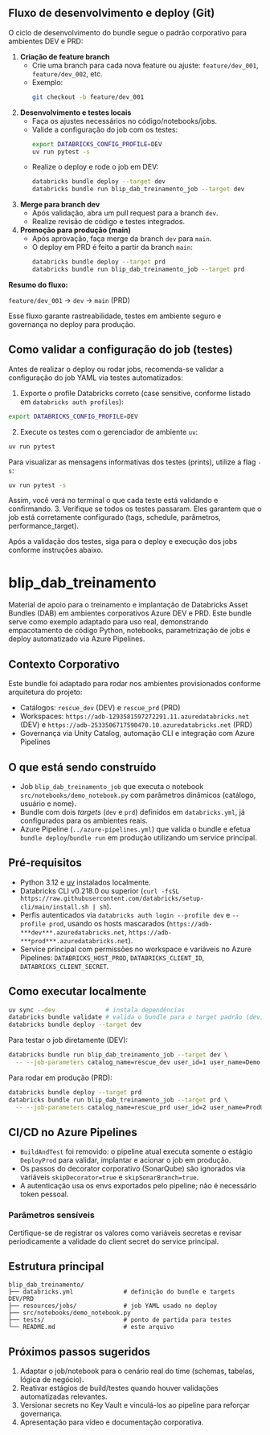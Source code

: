 ## Fluxo de desenvolvimento e deploy (Git)

O ciclo de desenvolvimento do bundle segue o padrão corporativo para ambientes DEV e PRD:

1. **Criação de feature branch**
   - Crie uma branch para cada nova feature ou ajuste: `feature/dev_001`, `feature/dev_002`, etc.
   - Exemplo:
     ```bash
     git checkout -b feature/dev_001
     ```
2. **Desenvolvimento e testes locais**
   - Faça os ajustes necessários no código/notebooks/jobs.
   - Valide a configuração do job com os testes:
     ```bash
     export DATABRICKS_CONFIG_PROFILE=DEV
     uv run pytest -s
     ```
   - Realize o deploy e rode o job em DEV:
     ```bash
     databricks bundle deploy --target dev
     databricks bundle run blip_dab_treinamento_job --target dev
     ```
3. **Merge para branch dev**
   - Após validação, abra um pull request para a branch `dev`.
   - Realize revisão de código e testes integrados.
4. **Promoção para produção (main)**
   - Após aprovação, faça merge da branch `dev` para `main`.
   - O deploy em PRD é feito a partir da branch `main`:
     ```bash
     databricks bundle deploy --target prd
     databricks bundle run blip_dab_treinamento_job --target prd
     ```

**Resumo do fluxo:**

`feature/dev_001` → `dev` → `main` (PRD)

Esse fluxo garante rastreabilidade, testes em ambiente seguro e governança no deploy para produção.

## Como validar a configuração do job (testes)

Antes de realizar o deploy ou rodar jobs, recomenda-se validar a configuração do job YAML via testes automatizados:


1. Exporte o profile Databricks correto (case sensitive, conforme listado em `databricks auth profiles`):
  ```bash
  export DATABRICKS_CONFIG_PROFILE=DEV
  ```
2. Execute os testes com o gerenciador de ambiente `uv`:
  ```bash
  uv run pytest
  ```
  Para visualizar as mensagens informativas dos testes (prints), utilize a flag `-s`:
  ```bash
  uv run pytest -s
  ```
  Assim, você verá no terminal o que cada teste está validando e confirmando.
3. Verifique se todos os testes passaram. Eles garantem que o job está corretamente configurado (tags, schedule, parâmetros, performance_target).

Após a validação dos testes, siga para o deploy e execução dos jobs conforme instruções abaixo.

# blip_dab_treinamento


Material de apoio para o treinamento e implantação de Databricks Asset Bundles (DAB) em ambientes corporativos Azure DEV e PRD. Este bundle serve como exemplo adaptado para uso real, demonstrando empacotamento de código Python, notebooks, parametrização de jobs e deploy automatizado via Azure Pipelines.

## Contexto Corporativo
Este bundle foi adaptado para rodar nos ambientes provisionados conforme arquitetura do projeto:
- Catálogos: `rescue_dev` (DEV) e `rescue_prd` (PRD)
- Workspaces: `https://adb-1293581597272291.11.azuredatabricks.net` (DEV) e `https://adb-2533506717590470.10.azuredatabricks.net` (PRD)
- Governança via Unity Catalog, automação CLI e integração com Azure Pipelines

## O que está sendo construído
- Job `blip_dab_treinamento_job` que executa o notebook `src/notebooks/demo_notebook.py` com parâmetros dinâmicos (catálogo, usuário e nome).
- Bundle com dois _targets_ (`dev` e `prd`) definidos em `databricks.yml`, já configurados para os ambientes reais.
- Azure Pipeline (`../azure-pipelines.yml`) que valida o bundle e efetua `bundle deploy`/`bundle run` em produção utilizando um service principal.

## Pré-requisitos
- Python 3.12 e [uv](https://docs.astral.sh/uv/getting-started/installation/) instalados localmente.
- Databricks CLI v0.218.0 ou superior (`curl -fsSL https://raw.githubusercontent.com/databricks/setup-cli/main/install.sh | sh`).
- Perfis autenticados via `databricks auth login --profile dev` e `--profile prod`, usando os hosts mascarados (`https://adb-***dev***.azuredatabricks.net`, `https://adb-***prod***.azuredatabricks.net`).
- Service principal com permissões no workspace e variáveis no Azure Pipelines: `DATABRICKS_HOST_PROD`, `DATABRICKS_CLIENT_ID`, `DATABRICKS_CLIENT_SECRET`.

## Como executar localmente
```bash
uv sync --dev              # instala dependências
databricks bundle validate # valida o bundle para o target padrão (dev)
databricks bundle deploy --target dev
```
Para testar o job diretamente (DEV):
```bash
databricks bundle run blip_dab_treinamento_job --target dev \
  -- --job-parameters catalog_name=rescue_dev user_id=1 user_name=Demo
```
Para rodar em produção (PRD):
```bash
databricks bundle deploy --target prd
databricks bundle run blip_dab_treinamento_job --target prd \
  -- --job-parameters catalog_name=rescue_prd user_id=2 user_name=ProdUser
```

## CI/CD no Azure Pipelines
- `BuildAndTest` foi removido: o pipeline atual executa somente o estágio `DeployProd` para validar, implantar e acionar o job em produção.
- Os passos do decorator corporativo (SonarQube) são ignorados via variáveis `skipDecorator=true` e `skipSonarBranch=true`.
- A autenticação usa os envs exportados pelo pipeline; não é necessário token pessoal.

### Parâmetros sensíveis
Certifique-se de registrar os valores como variáveis secretas e revisar periodicamente a validade do client secret do service principal.

## Estrutura principal
```
blip_dab_treinamento/
├── databricks.yml              # definição do bundle e targets DEV/PRD
├── resources/jobs/             # job YAML usado no deploy
├── src/notebooks/demo_notebook.py
├── tests/                      # ponto de partida para testes
└── README.md                   # este arquivo
```

## Próximos passos sugeridos
1. Adaptar o job/notebook para o cenário real do time (schemas, tabelas, lógica de negócio).
2. Reativar estágios de build/testes quando houver validações automatizadas relevantes.
3. Versionar secrets no Key Vault e vinculá-los ao pipeline para reforçar governança.
4. Apresentação para vídeo e documentação corporativa.
